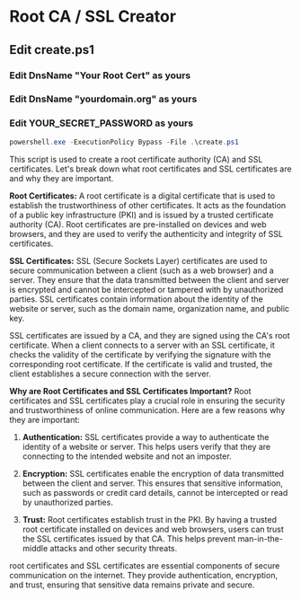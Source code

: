 # Root CA / SSL Creator

## Edit create.ps1

### Edit DnsName "Your Root Cert" as yours

### Edit DnsName "yourdomain.org" as yours

### Edit YOUR_SECRET_PASSWORD as yours

```powershell
powershell.exe -ExecutionPolicy Bypass -File .\create.ps1
```

This script is used to create a root certificate authority (CA) and SSL certificates. Let's break down what root certificates and SSL certificates are and why they are important.

**Root Certificates:**
A root certificate is a digital certificate that is used to establish the trustworthiness of other certificates. It acts as the foundation of a public key infrastructure (PKI) and is issued by a trusted certificate authority (CA). Root certificates are pre-installed on devices and web browsers, and they are used to verify the authenticity and integrity of SSL certificates.

**SSL Certificates:**
SSL (Secure Sockets Layer) certificates are used to secure communication between a client (such as a web browser) and a server. They ensure that the data transmitted between the client and server is encrypted and cannot be intercepted or tampered with by unauthorized parties. SSL certificates contain information about the identity of the website or server, such as the domain name, organization name, and public key.

SSL certificates are issued by a CA, and they are signed using the CA's root certificate. When a client connects to a server with an SSL certificate, it checks the validity of the certificate by verifying the signature with the corresponding root certificate. If the certificate is valid and trusted, the client establishes a secure connection with the server.

**Why are Root Certificates and SSL Certificates Important?**
Root certificates and SSL certificates play a crucial role in ensuring the security and trustworthiness of online communication. Here are a few reasons why they are important:

1. **Authentication:** SSL certificates provide a way to authenticate the identity of a website or server. This helps users verify that they are connecting to the intended website and not an imposter.

2. **Encryption:** SSL certificates enable the encryption of data transmitted between the client and server. This ensures that sensitive information, such as passwords or credit card details, cannot be intercepted or read by unauthorized parties.

3. **Trust:** Root certificates establish trust in the PKI. By having a trusted root certificate installed on devices and web browsers, users can trust the SSL certificates issued by that CA. This helps prevent man-in-the-middle attacks and other security threats.

root certificates and SSL certificates are essential components of secure communication on the internet. They provide authentication, encryption, and trust, ensuring that sensitive data remains private and secure.
